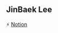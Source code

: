 <h2 align="left"> JinBaek Lee </h2>

⚡ [Notion](https://magic-drifter-321.notion.site/Jin-Baek-0316dd63e6f74966aeb79bcf19a5ef36)


<!--
**Jin-Baek/Jin-Baek** is a ✨ _special_ ✨ repository because its `README.md` (this file) appears on your GitHub profile.

Here are some ideas to get you started:

- 🔭 I’m currently working on ...
- 🌱 I’m currently learning ...
- 👯 I’m looking to collaborate on ...
- 🤔 I’m looking for help with ...
- 💬 Ask me about ...
- 📫 How to reach me: ...
- 😄 Pronouns: ...
- ⚡ Fun fact: ...
-->
